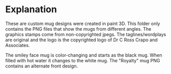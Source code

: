 # Explanation
These are custom mug designs were created in paint 3D. This folder only contains the PNG files that show the mugs from different angles. The graphics stamps come from non-copyrighted jpegs. The taglines/wordplays are original and the logo is the copyrighted logo of Dr C Ross Crapo and Associates. 

The smiley face mug is color-changing and starts as the black mug. When filled with hot water it changes to the white mug. The "Royalty" mug PNG contains an alternate front design. 
